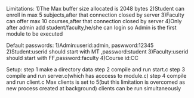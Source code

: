 
Limitations:
1)The Max buffer size allocated is 2048 bytes
2)Student can enroll in max 5 subjects,after that connection closed by server
3)Faculty can offer max 10 courses,after that connection closed by server
4)Only after admin add student/faculty,he/she can login
so Admin is the first module to be executed

Default passwords:
1)Admin:userid:admin, paswword:12345
2)Student:userid should start with MT ,password:student
3)Faculty:userid should start with FF,password:faculty
4)Course id:CC

Setup:
step 1 make a directory data
step 2 compile and run start.c
step 3 compile and run server.c(which has acccess to module.c)
step 4 compile and run client.c
Max clients is set to 5(but this limitation is overcomed as new process created at background)
clients can be run simultaneously
